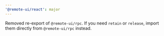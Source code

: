 ```yaml
---
'@remote-ui/react': major
---
```


Removed re-export of `@remote-ui/rpc`. If you need `retain` or `release`, import them directly from `@remote-ui/rpc` instead.
